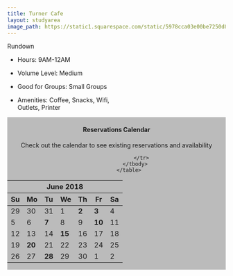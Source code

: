 ```yaml
---
title: Turner Cafe
layout: studyarea
image_path: https://static1.squarespace.com/static/5978cca03e00be7250d83dfd/t/59b31f8b197aea58a8f858f6/1504911270866/_MG_0055.jpg
---
```


   <div class="card" style="width: 18rem;">
  <div class="card-header text-center">
    Rundown
  </div>
  <ul class="list-group list-group-flush">
    <li class="list-group-item"><p class="text-center">Hours: 9AM-12AM</p></li>
    <li class="list-group-item"><p class="text-center">Volume Level: Medium</p></li>
      <li class="list-group-item"><p class="text-center">Good for Groups: Small Groups</p></li>
      <li class="list-group-item"><p class="text-center">Amenities: Coffee, Snacks, Wifi, Outlets, Printer</p></li>
  </ul>
</div>

  <div class="column" style="background-color:#bbb;">
   <section>
		  <center>
               <h4 class="text-center">Reservations Calendar</h4>
        <p class="text-center">Check out the calendar to see existing reservations and availability</p>
    		<table class="table-condensed table-bordered table-striped text-center">
                <thead>
                    <tr>
                      <th colspan="9">
                        <span class="btn-group">
                            <a class="btn"><i class="icon-chevron-left"></i></a>
                        	<a class="btn active">June 2018</a>
                        	<a class="btn"><i class="icon-chevron-right"></i></a>
                        </span>
                      </th>
                    </tr>
                    <tr>
                        <th>Su</th>
                        <th>Mo</th>
                        <th>Tu</th>
                        <th>We</th>
                        <th>Th</th>
                        <th>Fr</th>
                        <th>Sa</th>
                    </tr>
                </thead>
                <tbody>
                    <tr>
                        <td class="muted">29</td>
                        <td class="muted">30</td>
                        <td class="muted">31</td>
                        <td>1</td>
                        <td class="btn-primary"><strong>2</strong></td>
                        <td class="btn-primary"><strong>3</strong></td>
                        <td>4</td>
                    </tr>
                    <tr>
                        <td>5</td>
                        <td>6</td>
                        <td class="btn-primary"><strong>7</strong></td>
                        <td>8</td>
                        <td>9</td>
                        <td class="btn-primary"><strong>10</strong></td>
                        <td>11</td>
                    </tr>
                    <tr>
                        <td>12</td>
                        <td>13</td>
                        <td>14</td>
                        <td class="btn-primary"><strong>15</strong></td>
                        <td>16</td>
                        <td>17</td>
                        <td>18</td>
                    </tr>
                    <tr>
                        <td>19</td>
                        <td class="btn-primary"><strong>20</strong></td>
                        <td>21</td>
                        <td>22</td>
                        <td>23</td>
                        <td>24</td>
                        <td>25</td>
                    </tr>
                    <tr>
                        <td>26</td>
                        <td>27</td>
                        <td class="btn-primary"><strong>28</strong></td>
                        <td>29</td>
                        <td>30</td>
                        <td class="muted">1</td>
                        <td class="muted">2</td>
              
                    </tr>
                </tbody>
            </table>
</center>			
</section>

  </div>
</div>
